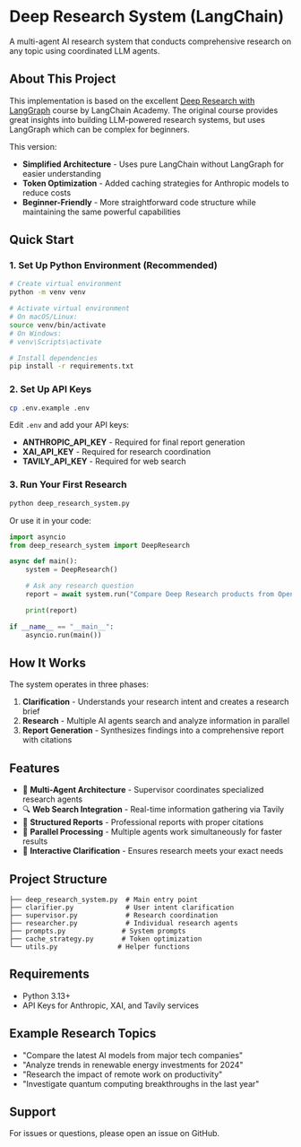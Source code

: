 # Deep Research System (LangChain)

A multi-agent AI research system that conducts comprehensive research on any topic using coordinated LLM agents.

## About This Project

This implementation is based on the excellent [Deep Research with LangGraph](https://academy.langchain.com/courses/take/deep-research-with-langgraph) course by LangChain Academy. The original course provides great insights into building LLM-powered research systems, but uses LangGraph which can be complex for beginners.

This version:
- **Simplified Architecture** - Uses pure LangChain without LangGraph for easier understanding
- **Token Optimization** - Added caching strategies for Anthropic models to reduce costs
- **Beginner-Friendly** - More straightforward code structure while maintaining the same powerful capabilities

## Quick Start

### 1. Set Up Python Environment (Recommended)
```bash
# Create virtual environment
python -m venv venv

# Activate virtual environment
# On macOS/Linux:
source venv/bin/activate
# On Windows:
# venv\Scripts\activate

# Install dependencies
pip install -r requirements.txt
```

### 2. Set Up API Keys
```bash
cp .env.example .env
```

Edit `.env` and add your API keys:
- **ANTHROPIC_API_KEY** - Required for final report generation
- **XAI_API_KEY** - Required for research coordination
- **TAVILY_API_KEY** - Required for web search

### 3. Run Your First Research
```bash
python deep_research_system.py
```

Or use it in your code:
```python
import asyncio
from deep_research_system import DeepResearch

async def main():
    system = DeepResearch()

    # Ask any research question
    report = await system.run("Compare Deep Research products from OpenAI vs Google")

    print(report)

if __name__ == "__main__":
    asyncio.run(main())
```

## How It Works

The system operates in three phases:

1. **Clarification** - Understands your research intent and creates a research brief
2. **Research** - Multiple AI agents search and analyze information in parallel
3. **Report Generation** - Synthesizes findings into a comprehensive report with citations

## Features

- 🤖 **Multi-Agent Architecture** - Supervisor coordinates specialized research agents
- 🔍 **Web Search Integration** - Real-time information gathering via Tavily
- 📝 **Structured Reports** - Professional reports with proper citations
- 🚀 **Parallel Processing** - Multiple agents work simultaneously for faster results
- 💬 **Interactive Clarification** - Ensures research meets your exact needs

## Project Structure

```
├── deep_research_system.py  # Main entry point
├── clarifier.py             # User intent clarification
├── supervisor.py            # Research coordination
├── researcher.py            # Individual research agents
├── prompts.py              # System prompts
├── cache_strategy.py       # Token optimization
└── utils.py               # Helper functions
```

## Requirements

- Python 3.13+
- API Keys for Anthropic, XAI, and Tavily services

## Example Research Topics

- "Compare the latest AI models from major tech companies"
- "Analyze trends in renewable energy investments for 2024"
- "Research the impact of remote work on productivity"
- "Investigate quantum computing breakthroughs in the last year"

## Support

For issues or questions, please open an issue on GitHub.